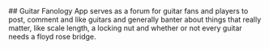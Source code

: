 <snippet>
  <content>
## Guitar Fanology
App serves as a forum for guitar fans and players to post, comment and like guitars and generally banter about things that really matter, like scale length, a locking nut and whether or not every guitar needs a floyd rose bridge.
</content>
</snippet>
